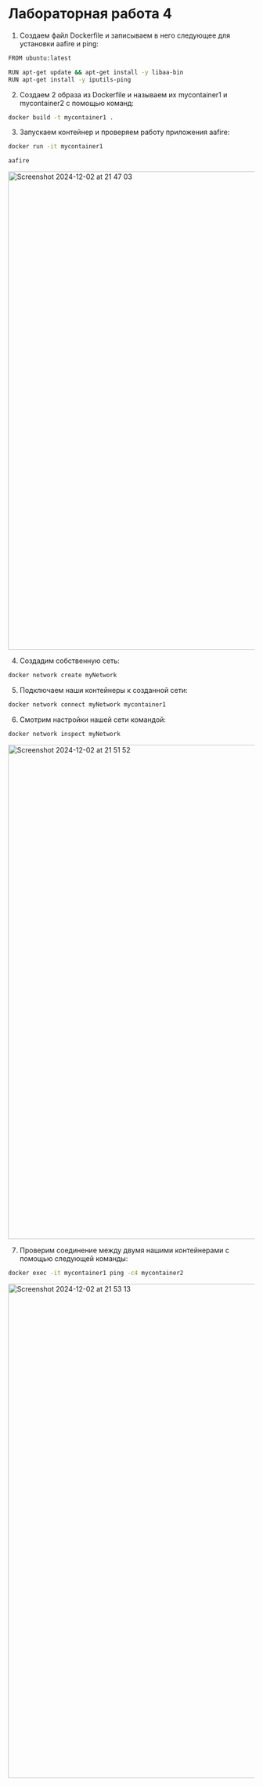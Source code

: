 # Лабораторная работа 4

1. Создаем файл Dockerfile и записываем в него следующее для установки aafire и ping:
```bash
FROM ubuntu:latest

RUN apt-get update && apt-get install -y libaa-bin
RUN apt-get install -y iputils-ping
```
2. Cоздаем 2 образа из Dockerfile и называем их mycontainer1 и mycontainer2 c помощью команд:
```bash
docker build -t mycontainer1 .
```
3. Запускаем контейнер и проверяем работу приложения aafire:
```bash
docker run -it mycontainer1
```
```bash
aafire
```
<img width="975" alt="Screenshot 2024-12-02 at 21 47 03" src="https://github.com/user-attachments/assets/99dd18e6-94db-4ecd-bc4f-eb5014c14d89">

4. Создадим собственную сеть:
```bash
docker network create myNetwork
```
5. Подключаем наши контейнеры к созданной сети:
```bash
docker network connect myNetwork mycontainer1
```
6. Смотрим настройки нашей сети командой:
```bash
docker network inspect myNetwork
```
<img width="1008" alt="Screenshot 2024-12-02 at 21 51 52" src="https://github.com/user-attachments/assets/6eecb7c9-4cc9-4237-b4f1-27b9a4d59b57">

7. Проверим соединение между двумя нашими контейнерами с помощью следующей команды:
```bash
docker exec -it mycontainer1 ping -c4 mycontainer2
```
<img width="1008" alt="Screenshot 2024-12-02 at 21 53 13" src="https://github.com/user-attachments/assets/e97280fe-88e7-4394-942b-34f87b596c54">
